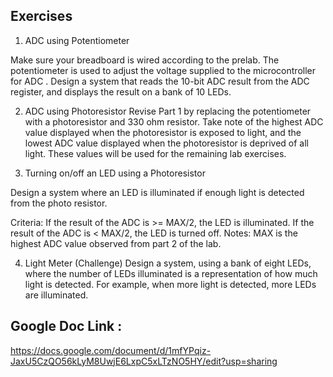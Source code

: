 ## Exercises

1. ADC using Potentiometer

Make sure your breadboard is wired according to the prelab. The potentiometer is used to adjust the voltage supplied to the microcontroller for ADC . Design a system that reads the 10-bit ADC result from the ADC register, and displays the result on a bank of 10 LEDs.

2. ADC using Photoresistor
Revise Part 1 by replacing the potentiometer with a photoresistor and 330 
ohm resistor. Take note of the highest ADC value displayed when the photoresistor is exposed to light, and the lowest ADC value displayed when the photoresistor is deprived of all light. These values will be used for the remaining lab exercises.

3. Turning on/off an LED using a Photoresistor

Design a system where an LED is illuminated if enough light is detected from the photo resistor.

Criteria:
If the result of the ADC is >= MAX/2, the LED is illuminated.
If the result of the ADC is < MAX/2, the LED is turned off.
Notes:
MAX is the highest ADC value observed from part 2 of the lab.

4. Light Meter (Challenge)
Design a system, using a bank of eight LEDs, where the number of LEDs illuminated is a representation of how much light is detected. For example, when more light is detected, more LEDs are illuminated.

## Google Doc Link :

https://docs.google.com/document/d/1mfYPqiz-JaxU5CzQO56kLyM8UwjE6LxpC5xLTzNO5HY/edit?usp=sharing
